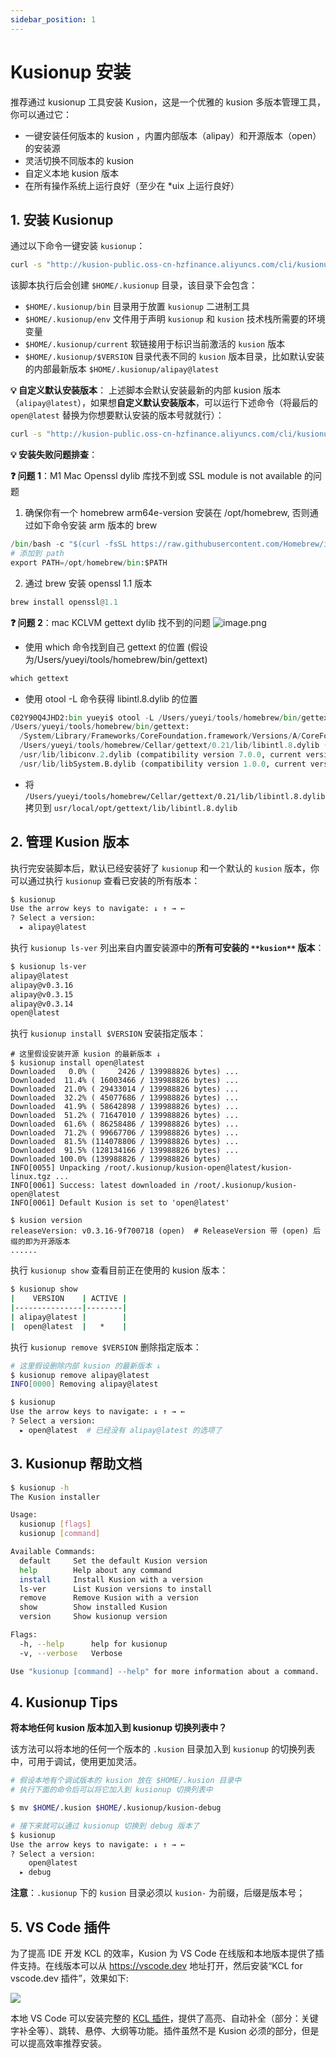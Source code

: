 ```yaml
---
sidebar_position: 1
---
```


# Kusionup 安装

推荐通过 kusionup 工具安装 Kusion，这是一个优雅的 kusion 多版本管理工具，你可以通过它：

- 一键安装任何版本的 kusion ，内置内部版本（alipay）和开源版本（open）的安装源
- 灵活切换不同版本的 kusion
- 自定义本地 kusion 版本
- 在所有操作系统上运行良好（至少在 *uix 上运行良好）

## 1. 安装 Kusionup

通过以下命令一键安装 `kusionup`：

```bash
curl -s "http://kusion-public.oss-cn-hzfinance.aliyuncs.com/cli/kusionup/scripts/install_kusionup.sh" | bash && source $HOME/.kusionup/env
```

该脚本执行后会创建 `$HOME/.kusionup` 目录，该目录下会包含：

- `$HOME/.kusionup/bin` 目录用于放置 `kusionup` 二进制工具
- `$HOME/.kusionup/env` 文件用于声明 `kusionup` 和 `kusion` 技术栈所需要的环境变量
- `$HOME/.kusionup/current` 软链接用于标识当前激活的 `kusion` 版本
- `$HOME/.kusionup/$VERSION` 目录代表不同的 `kusion` 版本目录，比如默认安装的内部最新版本 `$HOME/.kusionup/alipay@latest`

**💡 自定义默认安装版本**：
上述脚本会默认安装最新的内部 kusion 版本（`alipay@latest`），如果想**自定义默认安装版本**，可以运行下述命令（将最后的 `open@latest` 替换为你想要默认安装的版本号就就行）：

```bash
curl -s "http://kusion-public.oss-cn-hzfinance.aliyuncs.com/cli/kusionup/scripts/install_kusionup.sh" | bash -s -- --skip-install && source $HOME/.kusionup/env && kusionup reinstall open@latest
```

**💡 安装失败问题排查**：

**❓ 问题 1**：M1 Mac Openssl dylib 库找不到或 SSL module is not available 的问题

1. 确保你有一个 homebrew arm64e-version  安装在 /opt/homebrew, 否则通过如下命令安装 arm 版本的 brew

```python
/bin/bash -c "$(curl -fsSL https://raw.githubusercontent.com/Homebrew/install/HEAD/install.sh)"
# 添加到 path
export PATH=/opt/homebrew/bin:$PATH
```

2. 通过 brew 安装 openssl 1.1 版本

```python
brew install openssl@1.1
```

**❓ 问题 2**：mac KCLVM gettext dylib 找不到的问题
![image.png](https://intranetproxy.alipay.com/skylark/lark/0/2022/png/317257/1646538731635-b1e290a5-465d-4838-b8d1-7f22cb48e267.png#clientId=uc50abf48-5ee8-4&crop=0&crop=0&crop=1&crop=1&from=paste&height=200&id=ub5ce78d1&margin=%5Bobject%20Object%5D&name=image.png&originHeight=400&originWidth=1158&originalType=binary&ratio=1&rotation=0&showTitle=false&size=238920&status=done&style=none&taskId=ue75303e6-140d-450f-84de-464da45a473&title=&width=579)

- 使用 which 命令找到自己 gettext 的位置 (假设为/Users/yueyi/tools/homebrew/bin/gettext)

```python
which gettext
```

- 使用 otool -L 命令获得 libintl.8.dylib 的位置

```python
C02Y90Q4JHD2:bin yueyi$ otool -L /Users/yueyi/tools/homebrew/bin/gettext
/Users/yueyi/tools/homebrew/bin/gettext:
  /System/Library/Frameworks/CoreFoundation.framework/Versions/A/CoreFoundation (compatibility version 150.0.0, current version 1675.129.0)
  /Users/yueyi/tools/homebrew/Cellar/gettext/0.21/lib/libintl.8.dylib (compatibility version 11.0.0, current version 11.0.0)
  /usr/lib/libiconv.2.dylib (compatibility version 7.0.0, current version 7.0.0)
  /usr/lib/libSystem.B.dylib (compatibility version 1.0.0, current version 1281.100.1)
```

- 将  `/Users/yueyi/tools/homebrew/Cellar/gettext/0.21/lib/libintl.8.dylib` 拷贝到 `usr/local/opt/gettext/lib/libintl.8.dylib`

## 2. 管理 Kusion 版本

执行完安装脚本后，默认已经安装好了 `kusionup` 和一个默认的 `kusion` 版本，你可以通过执行 `kusionup` 查看已安装的所有版本：

```bash
$ kusionup
Use the arrow keys to navigate: ↓ ↑ → ←
? Select a version:
  ▸ alipay@latest
```

执行 `kusionup ls-ver` 列出来自内置安装源中的**所有可安装的 **`**kusion**`** 版本**：

```bash
$ kusionup ls-ver
alipay@latest
alipay@v0.3.16
alipay@v0.3.15
alipay@v0.3.14
open@latest
```

执行 `kusionup install $VERSION` 安装指定版本：

```shell
# 这里假设安装开源 kusion 的最新版本 ↓
$ kusionup install open@latest
Downloaded   0.0% (     2426 / 139988826 bytes) ...
Downloaded  11.4% ( 16003466 / 139988826 bytes) ...
Downloaded  21.0% ( 29433014 / 139988826 bytes) ...
Downloaded  32.2% ( 45077686 / 139988826 bytes) ...
Downloaded  41.9% ( 58642898 / 139988826 bytes) ...
Downloaded  51.2% ( 71647010 / 139988826 bytes) ...
Downloaded  61.6% ( 86258486 / 139988826 bytes) ...
Downloaded  71.2% ( 99667706 / 139988826 bytes) ...
Downloaded  81.5% (114078806 / 139988826 bytes) ...
Downloaded  91.5% (128134166 / 139988826 bytes) ...
Downloaded 100.0% (139988826 / 139988826 bytes)
INFO[0055] Unpacking /root/.kusionup/kusion-open@latest/kusion-linux.tgz ...
INFO[0061] Success: latest downloaded in /root/.kusionup/kusion-open@latest
INFO[0061] Default Kusion is set to 'open@latest'

$ kusion version
releaseVersion: v0.3.16-9f700718 (open)  # ReleaseVersion 带 (open) 后缀的即为开源版本
......
```

执行 `kusionup show` 查看目前正在使用的 kusion 版本：

```bash
$ kusionup show
|    VERSION    | ACTIVE |
|---------------|--------|
| alipay@latest |        |
|  open@latest  |   *    |
```

执行 `kusionup remove $VERSION` 删除指定版本：

```bash
# 这里假设删除内部 kusion 的最新版本 ↓
$ kusionup remove alipay@latest
INFO[0000] Removing alipay@latest

$ kusionup
Use the arrow keys to navigate: ↓ ↑ → ←
? Select a version:
  ▸ open@latest  # 已经没有 alipay@latest 的选项了
```

## 3. Kusionup 帮助文档

```bash
$ kusionup -h
The Kusion installer

Usage:
  kusionup [flags]
  kusionup [command]

Available Commands:
  default     Set the default Kusion version
  help        Help about any command
  install     Install Kusion with a version
  ls-ver      List Kusion versions to install
  remove      Remove Kusion with a version
  show        Show installed Kusion
  version     Show kusionup version

Flags:
  -h, --help      help for kusionup
  -v, --verbose   Verbose

Use "kusionup [command] --help" for more information about a command.
```

## 4. Kusionup Tips

**将本地任何 kusion 版本加入到 kusionup 切换列表中？**

该方法可以将本地的任何一个版本的 `.kusion` 目录加入到 `kusionup` 的切换列表中，可用于调试，使用更加灵活。

```bash
# 假设本地有个调试版本的 kusion 放在 $HOME/.kusion 目录中
# 执行下面的命令后可以将它加入到 kusionup 切换列表中

$ mv $HOME/.kusion $HOME/.kusionup/kusion-debug

# 接下来就可以通过 kusionup 切换到 debug 版本了
$ kusionup
Use the arrow keys to navigate: ↓ ↑ → ←
? Select a version:
    open@latest
  ▸ debug
```

**注意**：`.kusionup` 下的 `kusion` 目录必须以 `kusion-` 为前缀，后缀是版本号；

## 5. VS Code 插件

为了提高 IDE 开发 KCL 的效率，Kusion 为 VS Code 在线版和本地版本提供了插件支持。在线版本可以从 https://vscode.dev 地址打开，然后安装“KCL for vscode.dev 插件”，效果如下:

![](./images/ide-vscode.png)

本地 VS Code 可以安装完整的 [KCL 插件](https://marketplace.visualstudio.com/items?itemName=kcl.kcl-vscode-extension)，提供了高亮、自动补全（部分：关键字补全等）、跳转、悬停、大纲等功能。插件虽然不是 Kusion 必须的部分，但是可以提高效率推荐安装。
